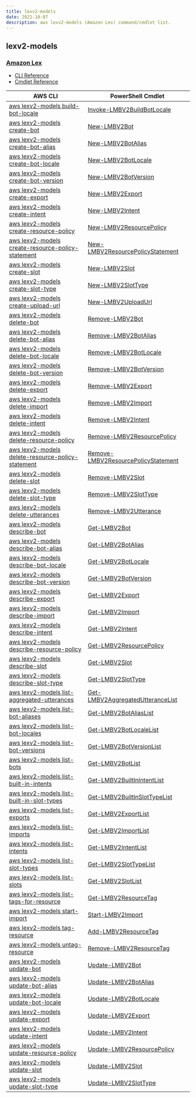 ```yaml
---
title: lexv2-models
date: 2021-10-07
description: aws lexv2-models (Amazon Lex) command/cmdlet list.
---
```


## lexv2-models

### [Amazon Lex](https://aws.amazon.com/lex/)

* [CLI Reference](https://docs.aws.amazon.com/cli/latest/reference/lexv2-models/index.html)
* [Cmdlet Reference](https://docs.aws.amazon.com/powershell/latest/reference/items/LexModelsV2_cmdlets.html)

|AWS CLI|PowerShell Cmdlet|
|----|----|
|[aws lexv2-models build-bot-locale](https://docs.aws.amazon.com/cli/latest/reference/lexv2-models/build-bot-locale.html)|[Invoke-LMBV2BuildBotLocale](https://docs.aws.amazon.com/powershell/latest/reference/items/Invoke-LMBV2BuildBotLocale.html)|
|[aws lexv2-models create-bot](https://docs.aws.amazon.com/cli/latest/reference/lexv2-models/create-bot.html)|[New-LMBV2Bot](https://docs.aws.amazon.com/powershell/latest/reference/items/New-LMBV2Bot.html)|
|[aws lexv2-models create-bot-alias](https://docs.aws.amazon.com/cli/latest/reference/lexv2-models/create-bot-alias.html)|[New-LMBV2BotAlias](https://docs.aws.amazon.com/powershell/latest/reference/items/New-LMBV2BotAlias.html)|
|[aws lexv2-models create-bot-locale](https://docs.aws.amazon.com/cli/latest/reference/lexv2-models/create-bot-locale.html)|[New-LMBV2BotLocale](https://docs.aws.amazon.com/powershell/latest/reference/items/New-LMBV2BotLocale.html)|
|[aws lexv2-models create-bot-version](https://docs.aws.amazon.com/cli/latest/reference/lexv2-models/create-bot-version.html)|[New-LMBV2BotVersion](https://docs.aws.amazon.com/powershell/latest/reference/items/New-LMBV2BotVersion.html)|
|[aws lexv2-models create-export](https://docs.aws.amazon.com/cli/latest/reference/lexv2-models/create-export.html)|[New-LMBV2Export](https://docs.aws.amazon.com/powershell/latest/reference/items/New-LMBV2Export.html)|
|[aws lexv2-models create-intent](https://docs.aws.amazon.com/cli/latest/reference/lexv2-models/create-intent.html)|[New-LMBV2Intent](https://docs.aws.amazon.com/powershell/latest/reference/items/New-LMBV2Intent.html)|
|[aws lexv2-models create-resource-policy](https://docs.aws.amazon.com/cli/latest/reference/lexv2-models/create-resource-policy.html)|[New-LMBV2ResourcePolicy](https://docs.aws.amazon.com/powershell/latest/reference/items/New-LMBV2ResourcePolicy.html)|
|[aws lexv2-models create-resource-policy-statement](https://docs.aws.amazon.com/cli/latest/reference/lexv2-models/create-resource-policy-statement.html)|[New-LMBV2ResourcePolicyStatement](https://docs.aws.amazon.com/powershell/latest/reference/items/New-LMBV2ResourcePolicyStatement.html)|
|[aws lexv2-models create-slot](https://docs.aws.amazon.com/cli/latest/reference/lexv2-models/create-slot.html)|[New-LMBV2Slot](https://docs.aws.amazon.com/powershell/latest/reference/items/New-LMBV2Slot.html)|
|[aws lexv2-models create-slot-type](https://docs.aws.amazon.com/cli/latest/reference/lexv2-models/create-slot-type.html)|[New-LMBV2SlotType](https://docs.aws.amazon.com/powershell/latest/reference/items/New-LMBV2SlotType.html)|
|[aws lexv2-models create-upload-url](https://docs.aws.amazon.com/cli/latest/reference/lexv2-models/create-upload-url.html)|[New-LMBV2UploadUrl](https://docs.aws.amazon.com/powershell/latest/reference/items/New-LMBV2UploadUrl.html)|
|[aws lexv2-models delete-bot](https://docs.aws.amazon.com/cli/latest/reference/lexv2-models/delete-bot.html)|[Remove-LMBV2Bot](https://docs.aws.amazon.com/powershell/latest/reference/items/Remove-LMBV2Bot.html)|
|[aws lexv2-models delete-bot-alias](https://docs.aws.amazon.com/cli/latest/reference/lexv2-models/delete-bot-alias.html)|[Remove-LMBV2BotAlias](https://docs.aws.amazon.com/powershell/latest/reference/items/Remove-LMBV2BotAlias.html)|
|[aws lexv2-models delete-bot-locale](https://docs.aws.amazon.com/cli/latest/reference/lexv2-models/delete-bot-locale.html)|[Remove-LMBV2BotLocale](https://docs.aws.amazon.com/powershell/latest/reference/items/Remove-LMBV2BotLocale.html)|
|[aws lexv2-models delete-bot-version](https://docs.aws.amazon.com/cli/latest/reference/lexv2-models/delete-bot-version.html)|[Remove-LMBV2BotVersion](https://docs.aws.amazon.com/powershell/latest/reference/items/Remove-LMBV2BotVersion.html)|
|[aws lexv2-models delete-export](https://docs.aws.amazon.com/cli/latest/reference/lexv2-models/delete-export.html)|[Remove-LMBV2Export](https://docs.aws.amazon.com/powershell/latest/reference/items/Remove-LMBV2Export.html)|
|[aws lexv2-models delete-import](https://docs.aws.amazon.com/cli/latest/reference/lexv2-models/delete-import.html)|[Remove-LMBV2Import](https://docs.aws.amazon.com/powershell/latest/reference/items/Remove-LMBV2Import.html)|
|[aws lexv2-models delete-intent](https://docs.aws.amazon.com/cli/latest/reference/lexv2-models/delete-intent.html)|[Remove-LMBV2Intent](https://docs.aws.amazon.com/powershell/latest/reference/items/Remove-LMBV2Intent.html)|
|[aws lexv2-models delete-resource-policy](https://docs.aws.amazon.com/cli/latest/reference/lexv2-models/delete-resource-policy.html)|[Remove-LMBV2ResourcePolicy](https://docs.aws.amazon.com/powershell/latest/reference/items/Remove-LMBV2ResourcePolicy.html)|
|[aws lexv2-models delete-resource-policy-statement](https://docs.aws.amazon.com/cli/latest/reference/lexv2-models/delete-resource-policy-statement.html)|[Remove-LMBV2ResourcePolicyStatement](https://docs.aws.amazon.com/powershell/latest/reference/items/Remove-LMBV2ResourcePolicyStatement.html)|
|[aws lexv2-models delete-slot](https://docs.aws.amazon.com/cli/latest/reference/lexv2-models/delete-slot.html)|[Remove-LMBV2Slot](https://docs.aws.amazon.com/powershell/latest/reference/items/Remove-LMBV2Slot.html)|
|[aws lexv2-models delete-slot-type](https://docs.aws.amazon.com/cli/latest/reference/lexv2-models/delete-slot-type.html)|[Remove-LMBV2SlotType](https://docs.aws.amazon.com/powershell/latest/reference/items/Remove-LMBV2SlotType.html)|
|[aws lexv2-models delete-utterances](https://docs.aws.amazon.com/cli/latest/reference/lexv2-models/delete-utterances.html)|[Remove-LMBV2Utterance](https://docs.aws.amazon.com/powershell/latest/reference/items/Remove-LMBV2Utterance.html)|
|[aws lexv2-models describe-bot](https://docs.aws.amazon.com/cli/latest/reference/lexv2-models/describe-bot.html)|[Get-LMBV2Bot](https://docs.aws.amazon.com/powershell/latest/reference/items/Get-LMBV2Bot.html)|
|[aws lexv2-models describe-bot-alias](https://docs.aws.amazon.com/cli/latest/reference/lexv2-models/describe-bot-alias.html)|[Get-LMBV2BotAlias](https://docs.aws.amazon.com/powershell/latest/reference/items/Get-LMBV2BotAlias.html)|
|[aws lexv2-models describe-bot-locale](https://docs.aws.amazon.com/cli/latest/reference/lexv2-models/describe-bot-locale.html)|[Get-LMBV2BotLocale](https://docs.aws.amazon.com/powershell/latest/reference/items/Get-LMBV2BotLocale.html)|
|[aws lexv2-models describe-bot-version](https://docs.aws.amazon.com/cli/latest/reference/lexv2-models/describe-bot-version.html)|[Get-LMBV2BotVersion](https://docs.aws.amazon.com/powershell/latest/reference/items/Get-LMBV2BotVersion.html)|
|[aws lexv2-models describe-export](https://docs.aws.amazon.com/cli/latest/reference/lexv2-models/describe-export.html)|[Get-LMBV2Export](https://docs.aws.amazon.com/powershell/latest/reference/items/Get-LMBV2Export.html)|
|[aws lexv2-models describe-import](https://docs.aws.amazon.com/cli/latest/reference/lexv2-models/describe-import.html)|[Get-LMBV2Import](https://docs.aws.amazon.com/powershell/latest/reference/items/Get-LMBV2Import.html)|
|[aws lexv2-models describe-intent](https://docs.aws.amazon.com/cli/latest/reference/lexv2-models/describe-intent.html)|[Get-LMBV2Intent](https://docs.aws.amazon.com/powershell/latest/reference/items/Get-LMBV2Intent.html)|
|[aws lexv2-models describe-resource-policy](https://docs.aws.amazon.com/cli/latest/reference/lexv2-models/describe-resource-policy.html)|[Get-LMBV2ResourcePolicy](https://docs.aws.amazon.com/powershell/latest/reference/items/Get-LMBV2ResourcePolicy.html)|
|[aws lexv2-models describe-slot](https://docs.aws.amazon.com/cli/latest/reference/lexv2-models/describe-slot.html)|[Get-LMBV2Slot](https://docs.aws.amazon.com/powershell/latest/reference/items/Get-LMBV2Slot.html)|
|[aws lexv2-models describe-slot-type](https://docs.aws.amazon.com/cli/latest/reference/lexv2-models/describe-slot-type.html)|[Get-LMBV2SlotType](https://docs.aws.amazon.com/powershell/latest/reference/items/Get-LMBV2SlotType.html)|
|[aws lexv2-models list-aggregated-utterances](https://docs.aws.amazon.com/cli/latest/reference/lexv2-models/list-aggregated-utterances.html)|[Get-LMBV2AggregatedUtteranceList](https://docs.aws.amazon.com/powershell/latest/reference/items/Get-LMBV2AggregatedUtteranceList.html)|
|[aws lexv2-models list-bot-aliases](https://docs.aws.amazon.com/cli/latest/reference/lexv2-models/list-bot-aliases.html)|[Get-LMBV2BotAliasList](https://docs.aws.amazon.com/powershell/latest/reference/items/Get-LMBV2BotAliasList.html)|
|[aws lexv2-models list-bot-locales](https://docs.aws.amazon.com/cli/latest/reference/lexv2-models/list-bot-locales.html)|[Get-LMBV2BotLocaleList](https://docs.aws.amazon.com/powershell/latest/reference/items/Get-LMBV2BotLocaleList.html)|
|[aws lexv2-models list-bot-versions](https://docs.aws.amazon.com/cli/latest/reference/lexv2-models/list-bot-versions.html)|[Get-LMBV2BotVersionList](https://docs.aws.amazon.com/powershell/latest/reference/items/Get-LMBV2BotVersionList.html)|
|[aws lexv2-models list-bots](https://docs.aws.amazon.com/cli/latest/reference/lexv2-models/list-bots.html)|[Get-LMBV2BotList](https://docs.aws.amazon.com/powershell/latest/reference/items/Get-LMBV2BotList.html)|
|[aws lexv2-models list-built-in-intents](https://docs.aws.amazon.com/cli/latest/reference/lexv2-models/list-built-in-intents.html)|[Get-LMBV2BuiltInIntentList](https://docs.aws.amazon.com/powershell/latest/reference/items/Get-LMBV2BuiltInIntentList.html)|
|[aws lexv2-models list-built-in-slot-types](https://docs.aws.amazon.com/cli/latest/reference/lexv2-models/list-built-in-slot-types.html)|[Get-LMBV2BuiltInSlotTypeList](https://docs.aws.amazon.com/powershell/latest/reference/items/Get-LMBV2BuiltInSlotTypeList.html)|
|[aws lexv2-models list-exports](https://docs.aws.amazon.com/cli/latest/reference/lexv2-models/list-exports.html)|[Get-LMBV2ExportList](https://docs.aws.amazon.com/powershell/latest/reference/items/Get-LMBV2ExportList.html)|
|[aws lexv2-models list-imports](https://docs.aws.amazon.com/cli/latest/reference/lexv2-models/list-imports.html)|[Get-LMBV2ImportList](https://docs.aws.amazon.com/powershell/latest/reference/items/Get-LMBV2ImportList.html)|
|[aws lexv2-models list-intents](https://docs.aws.amazon.com/cli/latest/reference/lexv2-models/list-intents.html)|[Get-LMBV2IntentList](https://docs.aws.amazon.com/powershell/latest/reference/items/Get-LMBV2IntentList.html)|
|[aws lexv2-models list-slot-types](https://docs.aws.amazon.com/cli/latest/reference/lexv2-models/list-slot-types.html)|[Get-LMBV2SlotTypeList](https://docs.aws.amazon.com/powershell/latest/reference/items/Get-LMBV2SlotTypeList.html)|
|[aws lexv2-models list-slots](https://docs.aws.amazon.com/cli/latest/reference/lexv2-models/list-slots.html)|[Get-LMBV2SlotList](https://docs.aws.amazon.com/powershell/latest/reference/items/Get-LMBV2SlotList.html)|
|[aws lexv2-models list-tags-for-resource](https://docs.aws.amazon.com/cli/latest/reference/lexv2-models/list-tags-for-resource.html)|[Get-LMBV2ResourceTag](https://docs.aws.amazon.com/powershell/latest/reference/items/Get-LMBV2ResourceTag.html)|
|[aws lexv2-models start-import](https://docs.aws.amazon.com/cli/latest/reference/lexv2-models/start-import.html)|[Start-LMBV2Import](https://docs.aws.amazon.com/powershell/latest/reference/items/Start-LMBV2Import.html)|
|[aws lexv2-models tag-resource](https://docs.aws.amazon.com/cli/latest/reference/lexv2-models/tag-resource.html)|[Add-LMBV2ResourceTag](https://docs.aws.amazon.com/powershell/latest/reference/items/Add-LMBV2ResourceTag.html)|
|[aws lexv2-models untag-resource](https://docs.aws.amazon.com/cli/latest/reference/lexv2-models/untag-resource.html)|[Remove-LMBV2ResourceTag](https://docs.aws.amazon.com/powershell/latest/reference/items/Remove-LMBV2ResourceTag.html)|
|[aws lexv2-models update-bot](https://docs.aws.amazon.com/cli/latest/reference/lexv2-models/update-bot.html)|[Update-LMBV2Bot](https://docs.aws.amazon.com/powershell/latest/reference/items/Update-LMBV2Bot.html)|
|[aws lexv2-models update-bot-alias](https://docs.aws.amazon.com/cli/latest/reference/lexv2-models/update-bot-alias.html)|[Update-LMBV2BotAlias](https://docs.aws.amazon.com/powershell/latest/reference/items/Update-LMBV2BotAlias.html)|
|[aws lexv2-models update-bot-locale](https://docs.aws.amazon.com/cli/latest/reference/lexv2-models/update-bot-locale.html)|[Update-LMBV2BotLocale](https://docs.aws.amazon.com/powershell/latest/reference/items/Update-LMBV2BotLocale.html)|
|[aws lexv2-models update-export](https://docs.aws.amazon.com/cli/latest/reference/lexv2-models/update-export.html)|[Update-LMBV2Export](https://docs.aws.amazon.com/powershell/latest/reference/items/Update-LMBV2Export.html)|
|[aws lexv2-models update-intent](https://docs.aws.amazon.com/cli/latest/reference/lexv2-models/update-intent.html)|[Update-LMBV2Intent](https://docs.aws.amazon.com/powershell/latest/reference/items/Update-LMBV2Intent.html)|
|[aws lexv2-models update-resource-policy](https://docs.aws.amazon.com/cli/latest/reference/lexv2-models/update-resource-policy.html)|[Update-LMBV2ResourcePolicy](https://docs.aws.amazon.com/powershell/latest/reference/items/Update-LMBV2ResourcePolicy.html)|
|[aws lexv2-models update-slot](https://docs.aws.amazon.com/cli/latest/reference/lexv2-models/update-slot.html)|[Update-LMBV2Slot](https://docs.aws.amazon.com/powershell/latest/reference/items/Update-LMBV2Slot.html)|
|[aws lexv2-models update-slot-type](https://docs.aws.amazon.com/cli/latest/reference/lexv2-models/update-slot-type.html)|[Update-LMBV2SlotType](https://docs.aws.amazon.com/powershell/latest/reference/items/Update-LMBV2SlotType.html)|

